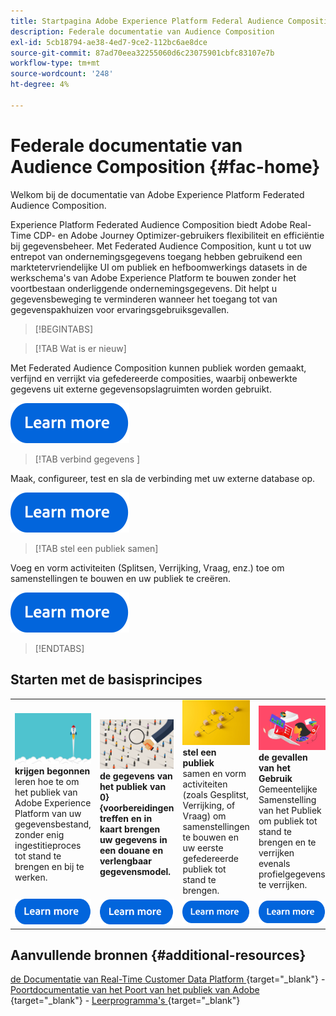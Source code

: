 ```yaml
---
title: Startpagina Adobe Experience Platform Federal Audience Composition
description: Federale documentatie van Audience Composition
exl-id: 5cb18794-ae38-4ed7-9ce2-112bc6ae8dce
source-git-commit: 87ad70eea32255060d6c23075901cbfc83107e7b
workflow-type: tm+mt
source-wordcount: '248'
ht-degree: 4%

---
```


# Federale documentatie van Audience Composition  {#fac-home}

Welkom bij de documentatie van Adobe Experience Platform Federated Audience Composition.

Experience Platform Federated Audience Composition biedt Adobe Real-Time CDP- en Adobe Journey Optimizer-gebruikers flexibiliteit en efficiëntie bij gegevensbeheer. Met Federated Audience Composition, kunt u tot uw entrepot van ondernemingsgegevens toegang hebben gebruikend een marktetervriendelijke UI om publiek en hefboomwerkings datasets in de werkschema&#39;s van Adobe Experience Platform te bouwen zonder het voortbestaan onderliggende ondernemingsgegevens. Dit helpt u gegevensbeweging te verminderen wanneer het toegang tot van gegevenspakhuizen voor ervaringsgebruiksgevallen.

>[!BEGINTABS]

>[!TAB Wat is er nieuw]

Met Federated Audience Composition kunnen publiek worden gemaakt, verfijnd en verrijkt via gefedereerde composities, waarbij onbewerkte gegevens uit externe gegevensopslagruimten worden gebruikt.

[![afbeelding](assets/learn-more-button.svg)](start/release-notes.md)

>[!TAB  verbind gegevens ]

Maak, configureer, test en sla de verbinding met uw externe database op.

[![afbeelding](assets/learn-more-button.svg)](connections/federated-db.md)

>[!TAB stel een publiek  samen]

Voeg en vorm activiteiten (Splitsen, Verrijking, Vraag, enz.) toe om samenstellingen te bouwen en uw publiek te creëren.

[![afbeelding](assets/learn-more-button.svg)](compositions/gs-compositions.md)

>[!ENDTABS]

## Starten met de basisprincipes

<table style="table-layout:fixed">
  <tr style="border: 0;">
    <td>
    <a href="start/get-started.md"><img src="assets/do-not-localize/start-quick.png"></a>
    <div><strong> krijgen begonnen </strong><br/> leren hoe te om het publiek van Adobe Experience Platform van uw gegevensbestand, zonder enig ingestitieproces tot stand te brengen en bij te werken.
    </div>
    </td>
    <td>
    <a href="data-management/gs-models.md"><img src="assets/do-not-localize/start-profiles.png"></a>
    <div><strong> de gegevens van het publiek van 0&rbrace; &lbrace;voorbereidingen treffen en in kaart brengen uw gegevens in een douane en verlengbaar gegevensmodel.</strong><br/>
    </div>
    </td>
    <td>
    <a href="compositions/gs-compositions.md"><img src="assets/do-not-localize/start-journey.jpeg"></a>
    <div><strong> stel een publiek </strong><br/> samen en vorm activiteiten (zoals Gesplitst, Verrijking, of Vraag) om samenstellingen te bouwen en uw eerste gefedereerde publiek tot stand te brengen.
    </div>
    </td>
    <td>
    <a href="start/get-started.md#use-cases"><img src="assets/do-not-localize/start-use-cases.png"></a>
    <div><strong> de gevallen van het Gebruik </strong><br/> Gemeentelijke Samenstelling van het Publiek om publiek tot stand te brengen en te verrijken evenals profielgegevens te verrijken.
    </div>
    </td>
    <td>
    <a href="start/faq.md"><img src="assets/do-not-localize/start-faq.png"></a>
    <div><strong> Veelgestelde vragen van 0&rbrace; Veelgestelde vragen over de Samenstelling van het Publiek.</strong><br/></div>
    </td>
  </tr>
  <tr style="border: 0;">
    <td><a href="start/get-started.md"><img src="assets/learn-more-button.svg"></a></td>
    <td><a href="data-management/gs-models.md"><img src="assets/learn-more-button.svg"></a></td>
    <td><a href="compositions/gs-compositions.md"><img src="assets/learn-more-button.svg"></a></td>
    <td><a href="start/get-started.md#use-cases"><img src="assets/learn-more-button.svg"></a></td>
    <td><a href="start/faq.md"><img src="assets/learn-more-button.svg"></a></td>
    </tr>
</table>

## Aanvullende bronnen  {#additional-resources}

[ de Documentatie van Real-Time Customer Data Platform ](https://experienceleague.adobe.com/en/docs/experience-platform/rtcdp/home){target="_blank"} - [ Poortdocumentatie van het Poort van het publiek van Adobe ](https://experienceleague.adobe.com/en/docs/experience-platform/segmentation/ui/audience-dashboard){target="_blank"} - [ Leerprogramma&#39;s ](https://experienceleague.adobe.com/en/docs/platform-learn/tutorials/audiences/introduction-to-audience-portal-and-composition){target="_blank"}
